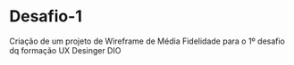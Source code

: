 # Desafio-1
Criação de um projeto de Wireframe de Média Fidelidade para o 1º desafio dq formação UX Desinger DIO
